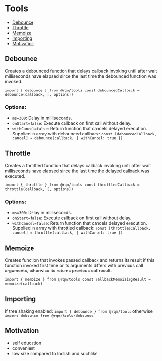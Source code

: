 # Tools
* [Debounce](#debounce)
* [Throttle](#throttle)
* [Memoize](#memoize)
* [Importing](#Importing)
* [Motivation](#motivation)

## Debounce
Creates a debounced function that delays callback invoking until after wait milliseconds have elapsed since the last time the debounced function was invoked. 

`import { debounce } from @rqm/tools
const debouncedCallback = debounce(callback, [, options])`
### Options:
* `ms=300`: Delay in milliseconds.
* `onStart=false`: Execute callback on first call without delay.
* `withCancel=false`: Return function that cancels delayed execution. Supplied in array with debounced callback:
	`const [debouncedCallback, cancel] = debounce(callback, { withCancel: true })`

## Throttle
Creates a throttled function that delays callback invoking until after wait milliseconds have elapsed since the last time the delayed callback was executed. 

`import { throttle } from @rqm/tools
const throttledCallback = throttle(callback, [, options])`
### Options:
* `ms=300`: Delay in milliseconds.
* `onStart=false`: Execute callback on first call without delay.
* `withCancel=false`: Return function that cancels delayed execution. Supplied in array with throttled callback:
	`const [throttledCallback, cancel] = throttle(callback, { withCancel: true })`

## Memoize
Creates function that invokes passed callback and returns its result if this function invoked first time or its arguments differs with previous call arguments, otherwise its returns previous call result.

`import { memoize } from @rqm/tools
const callbackMemoizingResult = memoize(callback)`

## Importing
If tree shaking enabled:
`import { debounce } from @rqm/tools`
otherwise
`import debounce from @rqm/tools/debounce`


## Motivation
* self education
* convenient
* low size compared to lodash and suchlike